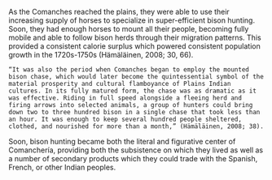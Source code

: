 
As the Comanches reached the plains, they were able to use their increasing supply of horses to specialize in super-efficient bison hunting. Soon, they had enough horses to mount all their people, becoming fully mobile and able to follow bison herds through their migration patterns. This provided a consistent calorie surplus which powered consistent population growth in the 1720s-1750s (Hämäläinen, 2008; 30, 66).

    “It was also the period when Comanches began to employ the mounted bison chase, which would later become the quintessential symbol of the material prosperity and cultural flamboyance of Plains Indian cultures. In its fully matured form, the chase was as dramatic as it was effective. Riding in full speed alongside a fleeing herd and firing arrows into selected animals, a group of hunters could bring down two to three hundred bison in a single chase that took less than an hour. It was enough to keep several hundred people sheltered, clothed, and nourished for more than a month,” (Hämäläinen, 2008; 38).

Soon, bison hunting became both the literal and figurative center of Comanchería, providing both the subsistence on which they lived as well as a number of secondary products which they could trade with the Spanish, French, or other Indian peoples.

